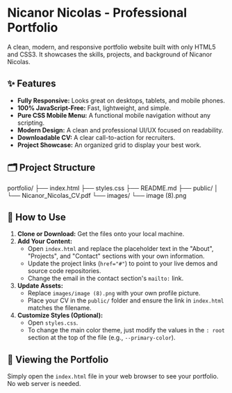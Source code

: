 # Nicanor Nicolas - Professional Portfolio

A clean, modern, and responsive portfolio website built with only HTML5 and CSS3. It showcases the skills, projects, and background of Nicanor Nicolas.

## ✨ Features

- **Fully Responsive:** Looks great on desktops, tablets, and mobile phones.
- **100% JavaScript-Free:** Fast, lightweight, and simple.
- **Pure CSS Mobile Menu:** A functional mobile navigation without any scripting.
- **Modern Design:** A clean and professional UI/UX focused on readability.
- **Downloadable CV:** A clear call-to-action for recruiters.
- **Project Showcase:** An organized grid to display your best work.

## 🗂️ Project Structure
portfolio/
├── index.html
├── styles.css
├── README.md
├── public/
│ └── Nicanor_Nicolas_CV.pdf
└── images/
└── image (8).png


## 📝 How to Use

1.  **Clone or Download:** Get the files onto your local machine.
2.  **Add Your Content:**
    *   Open `index.html` and replace the placeholder text in the "About", "Projects", and "Contact" sections with your own information.
    *   Update the project links (`href="#"`) to point to your live demos and source code repositories.
    *   Change the email in the contact section's `mailto:` link.
3.  **Update Assets:**
    *   Replace `images/image (8).png` with your own profile picture.
    *   Place your CV in the `public/` folder and ensure the link in `index.html` matches the filename.
4.  **Customize Styles (Optional):**
    *   Open `styles.css`.
    *   To change the main color theme, just modify the values in the `: root` section at the top of the file (e.g., `--primary-color`).

## 👀 Viewing the Portfolio

Simply open the `index.html` file in your web browser to see your portfolio. No web server is needed.

